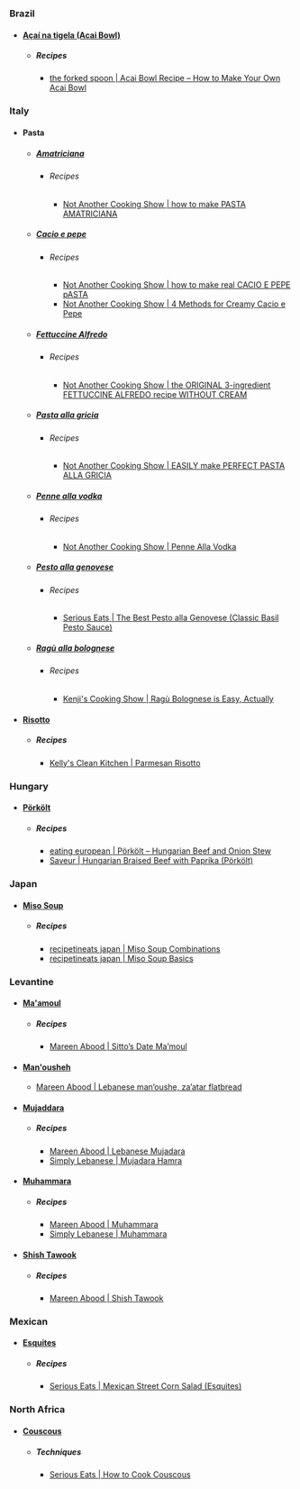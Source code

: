 ### Brazil
- #### [Açaí na tigela (Acai Bowl)](https://en.wikipedia.org/wiki/A%C3%A7a%C3%AD_na_tigela)
	- ##### Recipes
		- [the forked spoon | Acai Bowl Recipe – How to Make Your Own Acai Bowl](https://theforkedspoon.com/acai-bowl/)
### Italy
- #### Pasta
	- ##### [Amatriciana](https://en.wikipedia.org/wiki/Amatriciana_sauce)
		- ###### Recipes
			- [Not Another Cooking Show | how to make PASTA AMATRICIANA](https://www.notanothercookingshow.tv/post/pasta-amatriciana)
	- ##### [Cacio e pepe](https://en.wikipedia.org/wiki/Cacio_e_pepe)
		- ###### Recipes
			- [Not Another Cooking Show | how to make real CACIO E PEPE pASTA](https://www.notanothercookingshow.tv/post/how-to-make-real-cacio-e-pepe-pasta)
			- [Not Another Cooking Show | 4 Methods for Creamy Cacio e Pepe](https://www.notanothercookingshow.tv/post/the-4-greatest-methods-for-creamy-cacio-e-pepe)
	- ##### [Fettuccine Alfredo](https://en.wikipedia.org/wiki/Fettuccine_Alfredo)
		- ###### Recipes
			- [Not Another Cooking Show | the ORIGINAL 3-ingredient FETTUCCINE ALFREDO recipe WITHOUT CREAM](https://www.notanothercookingshow.tv/post/fettuccine-alfredo)
	- ##### [Pasta alla gricia](https://en.wikipedia.org/wiki/Pasta_alla_gricia)
		- ###### Recipes
			- [Not Another Cooking Show | EASILY make PERFECT PASTA ALLA GRICIA](https://www.notanothercookingshow.tv/post/pasta-alla-gricia)
	- ##### [Penne alla vodka](https://en.wikipedia.org/wiki/Penne_alla_vodka)
		- ###### Recipes
			- [Not Another Cooking Show | Penne Alla Vodka](https://www.notanothercookingshow.tv/post/penne-alla-vodka)
	- ##### [Pesto alla genovese](https://en.wikipedia.org/wiki/Pesto)
		- ###### Recipes
			- [Serious Eats | The Best Pesto alla Genovese (Classic Basil Pesto Sauce)](https://www.seriouseats.com/best-pesto-recipe)
	- ##### [Ragù alla bolognese](https://en.wikipedia.org/wiki/Bolognese_sauce)
		- ###### Recipes
			- [Kenji's Cooking Show | Ragù Bolognese is Easy, Actually](https://www.youtube.com/watch?v=cvROmO5ODnQ&t=1269s)
- #### [Risotto](https://en.wikipedia.org/wiki/Risotto)
	- ##### Recipes
		- [Kelly's Clean Kitchen | Parmesan Risotto](https://kellyscleankitchen.com/2022/06/09/parmesan-risotto/)
### Hungary
- #### [Pörkölt](https://en.wikipedia.org/wiki/Pörkölt)
	- ##### Recipes
		- [eating european | Pörkölt – Hungarian Beef and Onion Stew](https://eatingeuropean.com/porkolt-hungarian-beef-and-onion-stew/)
		- [Saveur | Hungarian Braised Beef with Paprika (Pörkölt)](https://www.saveur.com/hungarian-braised-beef-with-paprika-porkolt-recipe/)
### Japan
- #### [Miso Soup](https://en.wikipedia.org/wiki/Miso_soup)
	- ##### Recipes
		- [recipetineats japan | Miso Soup Combinations](https://japan.recipetineats.com/miso-soup-ingredient-combinations/)
		- [recipetineats japan | Miso Soup Basics](https://japan.recipetineats.com/miso-soup-basics/)
### Levantine
- #### [Ma'amoul](https://en.wikipedia.org/wiki/Ma'amoul)
	- ##### Recipes
		- [Mareen Abood | Sitto’s Date Ma’moul](https://maureenabood.com/sittos-date-mamoul/)
- #### [Man'ousheh](https://en.wikipedia.org/wiki/Manakish)
	- [Mareen Abood | Lebanese man’oushe, za’atar flatbread](https://maureenabood.com/lebanese-manoushe-zaatar-flatbread/)
- #### [Mujaddara](https://en.wikipedia.org/wiki/Mujaddara)
	- ##### Recipes
		- [Mareen Abood | Lebanese Mujadara](https://maureenabood.com/lebanese-mujadara/)
		- [Simply Lebanese | Mujadara Hamra](https://www.simplyleb.com/recipe/mujadara-hamra/)
- #### [Muhammara](https://en.wikipedia.org/wiki/Muhammara)
	- ##### Recipes
		- [Mareen Abood | Muhammara](https://maureenabood.com/roasted-red-pepper-walnut-dip-muhammara/)
		- [Simply Lebanese | Muhammara](https://www.simplyleb.com/recipe/muhammara/)
- #### [Shish Tawook](https://en.wikipedia.org/wiki/Shish_taouk)
	- ##### Recipes
		- [Mareen Abood | Shish Tawook](https://maureenabood.com/shish-tawook-grilled-chicken-skewers/)
### Mexican
- #### [Esquites](https://en.wikipedia.org/wiki/Esquites)
	- ##### Recipes
		- [Serious Eats | Mexican Street Corn Salad (Esquites)](https://www.seriouseats.com/esquites-mexican-street-corn-salad-recipe)
### North Africa
- #### [Couscous](https://en.wikipedia.org/wiki/Couscous)
	- ##### Techniques
		- [Serious Eats | How to Cook Couscous](https://www.seriouseats.com/how-to-cook-couscous-recipe-8771679)